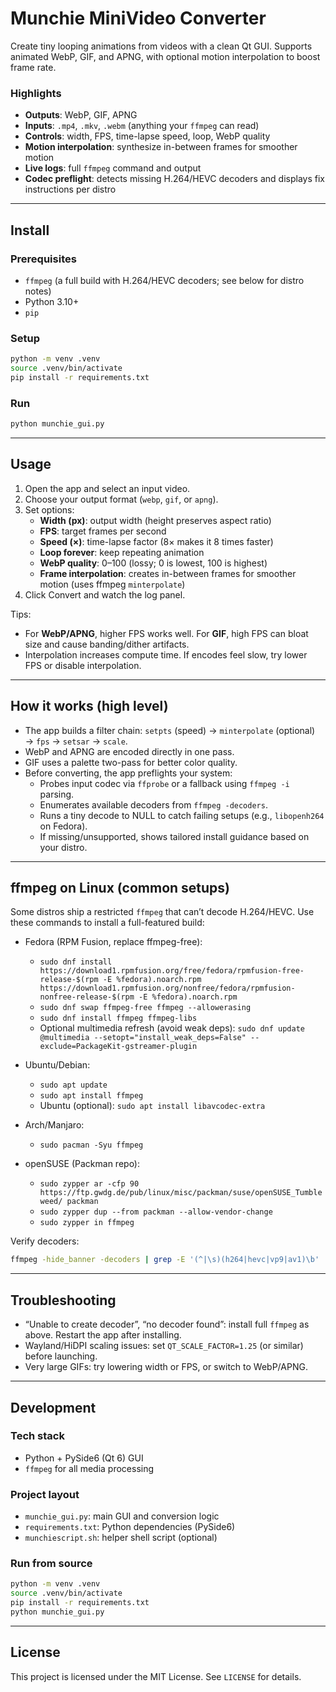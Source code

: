 # Munchie MiniVideo Converter

Create tiny looping animations from videos with a clean Qt GUI. Supports animated WebP, GIF, and APNG, with optional motion interpolation to boost frame rate.

### Highlights
- **Outputs**: WebP, GIF, APNG
- **Inputs**: `.mp4`, `.mkv`, `.webm` (anything your `ffmpeg` can read)
- **Controls**: width, FPS, time-lapse speed, loop, WebP quality
- **Motion interpolation**: synthesize in-between frames for smoother motion
- **Live logs**: full `ffmpeg` command and output
- **Codec preflight**: detects missing H.264/HEVC decoders and displays fix instructions per distro

---

## Install

### Prerequisites
- `ffmpeg` (a full build with H.264/HEVC decoders; see below for distro notes)
- Python 3.10+
- `pip`

### Setup
```bash
python -m venv .venv
source .venv/bin/activate
pip install -r requirements.txt
```

### Run
```bash
python munchie_gui.py
```

---

## Usage
1) Open the app and select an input video.
2) Choose your output format (`webp`, `gif`, or `apng`).
3) Set options:
   - **Width (px)**: output width (height preserves aspect ratio)
   - **FPS**: target frames per second
   - **Speed (×)**: time-lapse factor (8× makes it 8 times faster)
   - **Loop forever**: keep repeating animation
   - **WebP quality**: 0–100 (lossy; 0 is lowest, 100 is highest)
   - **Frame interpolation**: creates in-between frames for smoother motion (uses ffmpeg `minterpolate`)
4) Click Convert and watch the log panel.

Tips:
- For **WebP/APNG**, higher FPS works well. For **GIF**, high FPS can bloat size and cause banding/dither artifacts.
- Interpolation increases compute time. If encodes feel slow, try lower FPS or disable interpolation.

---

## How it works (high level)
- The app builds a filter chain: `setpts` (speed) → `minterpolate` (optional) → `fps` → `setsar` → `scale`.
- WebP and APNG are encoded directly in one pass.
- GIF uses a palette two-pass for better color quality.
- Before converting, the app preflights your system:
  - Probes input codec via `ffprobe` or a fallback using `ffmpeg -i` parsing.
  - Enumerates available decoders from `ffmpeg -decoders`.
  - Runs a tiny decode to NULL to catch failing setups (e.g., `libopenh264` on Fedora).
  - If missing/unsupported, shows tailored install guidance based on your distro.

---

## ffmpeg on Linux (common setups)

Some distros ship a restricted `ffmpeg` that can’t decode H.264/HEVC. Use these commands to install a full-featured build:

- Fedora (RPM Fusion, replace ffmpeg-free):
  - `sudo dnf install https://download1.rpmfusion.org/free/fedora/rpmfusion-free-release-$(rpm -E %fedora).noarch.rpm https://download1.rpmfusion.org/nonfree/fedora/rpmfusion-nonfree-release-$(rpm -E %fedora).noarch.rpm`
  - `sudo dnf swap ffmpeg-free ffmpeg --allowerasing`
  - `sudo dnf install ffmpeg ffmpeg-libs`
  - Optional multimedia refresh (avoid weak deps): `sudo dnf update @multimedia --setopt="install_weak_deps=False" --exclude=PackageKit-gstreamer-plugin`

- Ubuntu/Debian:
  - `sudo apt update`
  - `sudo apt install ffmpeg`
  - Ubuntu (optional): `sudo apt install libavcodec-extra`

- Arch/Manjaro:
  - `sudo pacman -Syu ffmpeg`

- openSUSE (Packman repo):
  - `sudo zypper ar -cfp 90 https://ftp.gwdg.de/pub/linux/misc/packman/suse/openSUSE_Tumbleweed/ packman`
  - `sudo zypper dup --from packman --allow-vendor-change`
  - `sudo zypper in ffmpeg`

Verify decoders:
```bash
ffmpeg -hide_banner -decoders | grep -E '(^|\s)(h264|hevc|vp9|av1)\b'
```

---

## Troubleshooting
- “Unable to create decoder”, “no decoder found”: install full `ffmpeg` as above. Restart the app after installing.
- Wayland/HiDPI scaling issues: set `QT_SCALE_FACTOR=1.25` (or similar) before launching.
- Very large GIFs: try lowering width or FPS, or switch to WebP/APNG.

---

## Development

### Tech stack
- Python + PySide6 (Qt 6) GUI
- `ffmpeg` for all media processing

### Project layout
- `munchie_gui.py`: main GUI and conversion logic
- `requirements.txt`: Python dependencies (PySide6)
- `munchiescript.sh`: helper shell script (optional)

### Run from source
```bash
python -m venv .venv
source .venv/bin/activate
pip install -r requirements.txt
python munchie_gui.py
```

---

## License

This project is licensed under the MIT License. See `LICENSE` for details.
